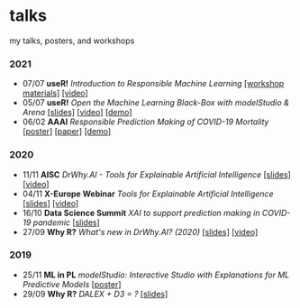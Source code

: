 # talks

my talks, posters, and workshops

### 2021

- 07/07 **useR!** *Introduction to Responsible Machine Learning* [[workshop materials]](https://github.com/MI2DataLab/ResponsibleML-UseR2021) [[video]](https://www.youtube.com/watch?v=VaWmTDF3nQc)
- 05/07 **useR!** *Open the Machine Learning Black-Box with modelStudio & Arena* [[slides]](https://github.com/hbaniecki/talks/blob/main/2021/user_modelstudio.pdf) [[video]](https://www.youtube.com/watch?v=tiR9ClOEaqM) [[demo]](https://github.com/hbaniecki/user-21)
- 06/02 **AAAI** *Responsible Prediction Making of COVID-19 Mortality* [[poster]](https://github.com/hbaniecki/talks/blob/main/2021/aaai_responsible.pdf) [[paper]](https://ojs.aaai.org/index.php/AAAI/article/view/17874) [[demo]](https://rai-covid.drwhy.ai)

### 2020

- 11/11 **AISC** *DrWhy.AI - Tools for Explainable Artificial Intelligence* [[slides]](https://github.com/hbaniecki/talks/blob/main/2020/aisc_tools4xai.pdf) [[video]](https://www.youtube.com/watch?v=NxDrDNDmRKs)
- 04/11 **X-Europe Webinar** *Tools for Explainable Artificial Intelligence* [[slides]](https://github.com/hbaniecki/talks/blob/main/2020/xeurope_tools4xai.pdf) [[video]](https://www.youtube.com/watch?v=EcDfSjR2lIw)
- 16/10 **Data Science Summit** *XAI to support prediction making in COVID-19 pandemic* [[slides]](https://github.com/hbaniecki/talks/blob/main/2020/dss_xaicovid.pdf)
- 27/09 **Why R?** *What's new in DrWhy.AI? (2020)* [[slides]](https://github.com/hbaniecki/talks/blob/main/2020/whyr_drwhy.pdf) [[video]](https://youtu.be/C7ac4A1t7sc?t=4685)

### 2019

- 25/11 **ML in PL** *modelStudio: Interactive Studio with Explanations for ML Predictive Models* [[poster]](https://github.com/hbaniecki/talks/blob/main/2019/mlinpl_modelstudio.pdf)
- 29/09 **Why R?** *DALEX + D3 = ?* [[slides]](https://github.com/hbaniecki/talks/blob/main/2019/whyr_d3dalex.pdf)
